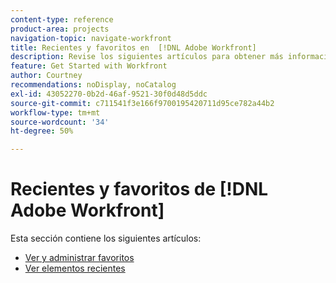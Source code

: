 ```yaml
---
content-type: reference
product-area: projects
navigation-topic: navigate-workfront
title: Recientes y favoritos en  [!DNL Adobe Workfront]
description: Revise los siguientes artículos para obtener más información sobre el uso de favoritos y recientes en Workfront.
feature: Get Started with Workfront
author: Courtney
recommendations: noDisplay, noCatalog
exl-id: 43052270-0b2d-46af-9521-30f0d48d5ddc
source-git-commit: c711541f3e166f9700195420711d95ce782a44b2
workflow-type: tm+mt
source-wordcount: '34'
ht-degree: 50%

---
```


# Recientes y favoritos de [!DNL Adobe Workfront]

Esta sección contiene los siguientes artículos:

* [Ver y administrar favoritos](../../../workfront-basics/navigate-workfront/recent-and-favorites/view-and-manage-favorites.md)
* [Ver elementos recientes](../../../workfront-basics/navigate-workfront/recent-and-favorites/view-recent-items.md)
